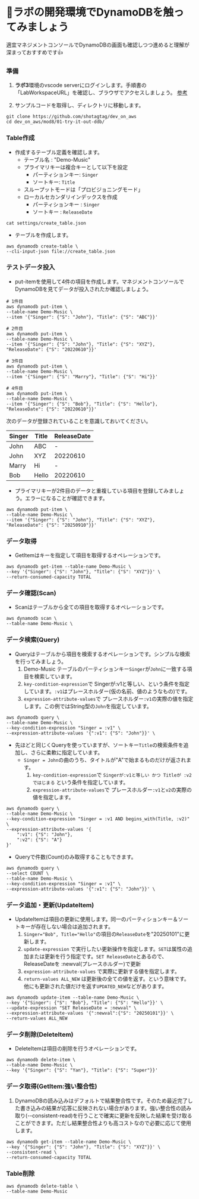 # 🚀ラボの開発環境でDynamoDBを触ってみましょう

適宜マネジメントコンソールでDynamoDBの画面も確認しつつ進めると理解が深まっておすすめです👍

### 準備

1. **ラボ3**環境のvscode serverにログインします。手順書の「LabWorkspaceURL」を確認し、ブラウザでアクセスしましょう。
[参考](https://github.com/shotagtag/dev_on_aws/tree/main/mod3/01-try-it-out-awstools#%E3%83%A9%E3%83%9C1%E7%92%B0%E5%A2%83%E3%81%A7-vscode-server-%E3%81%AB%E6%8E%A5%E7%B6%9A%E3%81%97%E3%81%BE%E3%81%97%E3%82%87%E3%81%86)

1. サンプルコードを取得し、ディレクトリに移動します。
```
git clone https://github.com/shotagtag/dev_on_aws
cd dev_on_aws/mod8/01-try-it-out-ddb/
```

### Table作成

* 作成するテーブル定義を確認します。
  * テーブル名 : "Demo-Music"
  * プライマリキーは複合キーとして以下を設定
    * パーティションキー: `Singer`
    * ソートキー: `Title`
  * スループットモードは「プロビジョニングモード」
  * ローカルセカンダリインデックスを作成
    * パーティションキー : `Singer`
    * ソートキー : `ReleaseDate`

```
cat settings/create_table.json
```

* テーブルを作成します。

```shell
aws dynamodb create-table \
--cli-input-json file://create_table.json
```

### テストデータ投入

* put-itemを使用して4件の項目を作成します。マネジメントコンソールでDynamoDBを見てデータが投入されたか確認しましょう。
  
```shell
# 1件目
aws dynamodb put-item \
--table-name Demo-Music \
--item '{"Singer": {"S": "John"}, "Title": {"S": "ABC"}}'

# 2件目
aws dynamodb put-item \
--table-name Demo-Music \
--item '{"Singer": {"S": "John"}, "Title": {"S": "XYZ"}, "ReleaseDate": {"S": "20220610"}}'

# 3件目
aws dynamodb put-item \
--table-name Demo-Music \
--item '{"Singer": {"S": "Marry"}, "Title": {"S": "Hi"}}'

# 4件目
aws dynamodb put-item \
--table-name Demo-Music \
--item '{"Singer": {"S": "Bob"}, "Title": {"S": "Hello"}, "ReleaseDate": {"S": "20220610"}}'
```

次のデータが登録されていることを意識しておいてください。

| Singer | Title | ReleaseDate |
|--------|-------|-------------|
| John   | ABC   | -           |
| John   | XYZ   | 20220610    |
| Marry  | Hi    | -           |
| Bob    | Hello | 20220610    |


* プライマリキーが2件目のデータと重複している項目を登録してみましょう。エラーになることが確認できます。
```
aws dynamodb put-item \
--table-name Demo-Music \
--item '{"Singer": {"S": "John"}, "Title": {"S": "XYZ"}, "ReleaseDate": {"S": "20250910"}}'
```

### データ取得

* GetItemはキーを指定して項目を取得するオペレーションです。

```shell
aws dynamodb get-item --table-name Demo-Music \
--key '{"Singer": {"S": "John"}, "Title": {"S": "XYZ"}}' \
--return-consumed-capacity TOTAL
```

### データ確認(Scan)

* Scanはテーブルから全ての項目を取得するオペレーションです。

```shell
aws dynamodb scan \
--table-name Demo-Music \
```

### データ検索(Query)

* Queryはテーブルから項目を検索するオペレーションです。シンプルな検索を行ってみましょう。
  1. Demo-Music テーブルのパーティションキー`Singer`が`John`に一致する項目を検索しています。
  1. `key-condition-expression`で Singerが:v1と等しい、という条件を指定しています。`:v1`はプレースホルダー(仮の名前、値のようなもの)です。
  1. `expression-attribute-values`で プレースホルダー`:v1`の実際の値を指定します。この例ではString型の`John`を指定しています。

```shell
aws dynamodb query \
--table-name Demo-Music \
--key-condition-expression "Singer = :v1" \
--expression-attribute-values '{":v1": {"S": "John"}}' \
```

* 先ほどと同じくQueryを使っていますが、ソートキー`Title`の検索条件を追加し、さらに柔軟に指定しています。
  * `Singer = John`の曲のうち、タイトルが"A"で始まるものだけが返されます。
    1. `key-condition-expression`で `Singerが:v1と等しい かつ Titleが :v2 ではじまる` という条件を指定しています。
    1. `expression-attribute-values`で プレースホルダー`:v1`と`v2`の実際の値を指定します。

```
aws dynamodb query \
--table-name Demo-Music \
--key-condition-expression "Singer = :v1 AND begins_with(Title, :v2)" \
--expression-attribute-values '{
    ":v1": {"S": "John"},
    ":v2": {"S": "A"}
}'
```

* Queryで件数(Count)のみ取得することもできます。

```shell
aws dynamodb query \
--select COUNT \
--table-name Demo-Music \
--key-condition-expression "Singer = :v1" \
--expression-attribute-values '{":v1": {"S": "John"}}' \
```

### データ追加・更新(UpdateItem)

* UpdateItemは項目の更新に使用します。同一のパーティションキー＆ソートキーが存在しない場合は追加されます。
  1. `Singer="Bob", Title="Hello"`の項目の`ReleaseDate`を"20250101"に更新します。
  1. `update-expression` で実行したい更新操作を指定します。`SET`は属性の追加または更新を行う指定です。`SET ReleaseDate`とあるので、ReleaseDateを :newval(プレースホルダー)で更新
  1. `expression-attribute-values` で実際に更新する値を指定します。
  1. `return-values ALL_NEW` は更新後の全ての値を返す。という意味です。他にも更新された値だけを返す`UPDATED_NEW`などがあります。

```shell
aws dynamodb update-item --table-name Demo-Music \
--key '{"Singer": {"S": "Bob"}, "Title": {"S": "Hello"}}' \
--update-expression "SET ReleaseDate = :newval" \
--expression-attribute-values '{":newval":{"S": "20250101"}}' \
--return-values ALL_NEW
```

### データ削除(DeleteItem)

* DeleteItemは項目の削除を行うオペレーションです。

```shell
aws dynamodb delete-item \
--table-name Demo-Music \
--key '{"Singer": {"S": "Yan"}, "Title": {"S": "Super"}}'
```

### データ取得(GetItem:強い整合性)

1. DynamoDBの読み込みはデフォルトで結果整合性です。そのため最近完了した書き込みの結果が応答に反映されない場合があります。強い整合性の読み取り(--consistent-read)を行うことで確実に更新を反映した結果を受け取ることができます。ただし結果整合性よりも高コストなので必要に応じて使用します。

```shell
aws dynamodb get-item --table-name Demo-Music \
--key '{"Singer": {"S": "John"}, "Title": {"S": "XYZ"}}' \
--consistent-read \
--return-consumed-capacity TOTAL
```

### Table削除
```shell
aws dynamodb delete-table \
--table-name Demo-Music
```
